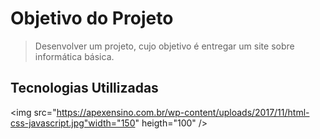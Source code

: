 # **Objetivo do Projeto**

> Desenvolver um projeto, cujo objetivo é entregar um site sobre informática básica.

## Tecnologias Utillizadas
<img src="https://apexensino.com.br/wp-content/uploads/2017/11/html-css-javascript.jpg"width="150" heigth="100" />

